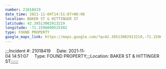 ```yaml
---
number: 21018419
date_time: 2021-11-04T14:51:07+00:00
location: BAKER ST & HITTINGER ST
latitude: 42.39513002913219
longitude: -71.1596099525502
type: FOUND PROPERTY
google_maps_link: https://maps.google.com/?q=42.39513002913219,-71.1596099525502
---
```


;;;Incident #: 21018419     Date: 2021‐11‐04 14:51:07     Type: FOUND PROPERTY;;;Location: BAKER ST & HITTINGER ST;;;;;;
